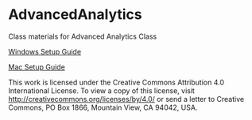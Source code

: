 # AdvancedAnalytics
Class materials for Advanced Analytics Class

[Windows Setup Guide](windowsguide.md)

[Mac Setup Guide](macguide.md)

This work is licensed under the Creative Commons Attribution 4.0 International License. To view a copy of this license, visit http://creativecommons.org/licenses/by/4.0/ or send a letter to Creative Commons, PO Box 1866, Mountain View, CA 94042, USA.

